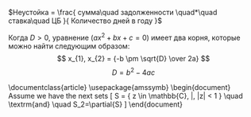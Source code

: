 $Неустойка = \frac{ сумма\quad задолженности \quad*\quad ставка\quad ЦБ }{ Количество дней в году }$

Когда $D > 0$, уравнение $(ax^2 + bx + c = 0)$ имеет два корня, которые можно найти следующим образом:
$$ x_{1}, x_{2} = {-b \pm \sqrt{D} \over 2a} $$
$$ D = b^2 - 4ac$$


\documentclass{article}
\usepackage{amssymb}
\begin{document}
Assume we have the next sets
\[
S = \{ z \in \mathbb{C}\, |\, |z| < 1 \} \quad \textrm{and} \quad S_2=\partial{S}
\]
\end{document}
